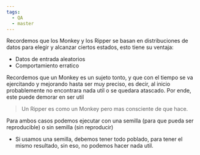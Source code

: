 ```yaml
---
tags:
  - QA
  - master
---
```

Recordemos que los Monkey y los Ripper se basan en distribuciones de datos para elegir y alcanzar ciertos estados, esto tiene su ventaja:

- Datos de entrada aleatorios
- Comportamiento erratico

Recordemos que un Monkey es un sujeto tonto, y que con el tiempo se va ejercitando y mejorando hasta ser muy preciso, es decir, al inicio probablemente no encontrara nada util o se quedara atascado. Por ende, este puede demorar en ser util

> Un Ripper es como un Monkey pero mas consciente de que hace.

Para ambos casos podemos ejecutar con una semilla (para que pueda ser reproducible) o sin semilla (sin reproducir)

- Si usamos una semilla, debemos tener todo poblado, para tener el mismo resultado, sin eso, no podemos hacer nada util.

